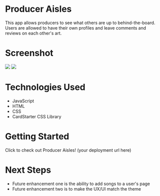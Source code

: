 # Producer Aisles
This app allows producers to see what others are up to behind-the-board. Users are allowed to have their own profiles and leave comments and reviews on each other's art.

# Screenshot

<img src="url to your image on imgur">
<img src="url to your image on imgur">

# Technologies Used

- JavaScript
- HTML
- CSS
- CardStarter CSS Library

# Getting Started

Click to check out Producer Aisles! (your deployment url here)

# Next Steps

- Future enhancement one is the ability to add songs to a user's page
- Future enhancement two is to make the UX/UI match the theme
